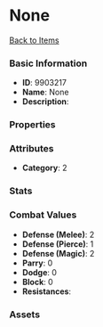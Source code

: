 # None



[Back to Items](../items.md)

### Basic Information

- **ID**: 9903217
- **Name**: None
- **Description**: 

### Properties


### Attributes

- **Category**: 2

### Stats


### Combat Values

- **Defense (Melee)**: 2
- **Defense (Pierce)**: 1
- **Defense (Magic)**: 2
- **Parry**: 0
- **Dodge**: 0
- **Block**: 0
- **Resistances**: 

### Assets


